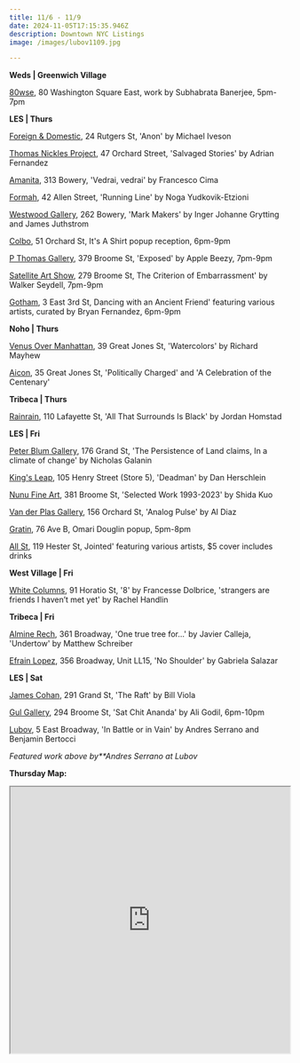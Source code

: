 ```yaml
---
title: 11/6 - 11/9
date: 2024-11-05T17:15:35.946Z
description: Downtown NYC Listings
image: /images/lubov1109.jpg

---
```

**W﻿eds | Greenwich Village**

[80wse](https://80wse.org/), 80 Washington Square East, work by Subhabrata Banerjee, 5pm-7pm

**L﻿ES | Thurs**

[Foreign & Domestic](https://foreigndomestic.io/), 24 Rutgers St, 'Anon' by Michael Iveson

[Thomas Nickles Project](https://www.thomasnickles.com/exhibitions/37-salvaged-stories-adrian-fernandez/), 47 Orchard Street, 'Salvaged Stories' by Adrian Fernandez

[Amanita](https://spazioamanita.com/Exhibitions/Vedraivedrai), 313 Bowery, 'Vedrai, vedrai' by Francesco Cima

[Formah](https://theformah.com/), 42 Allen Street, 'Running Line' by Noga Yudkovik-Etzioni

[Westwood Gallery](https://westwoodgallery.com/exhibitions/139-mark-makers-inger-johanne-grytting-and-james-juthstrom/press_release_text/), 262 Bowery, 'Mark Makers' by Inger Johanne Grytting and James Juthstrom

[Colbo](https://www.instagram.com/colbo.nyc), 51 Orchard St, It's A Shirt popup reception, 6pm-9pm

[P Thomas Gallery](https://www.instagram.com/applebeezy_), 379 Broome St, 'Exposed' by Apple Beezy, 7pm-9pm

[Satellite Art Show](https://www.instagram.com/satelliteartshow), 279 Broome St, The Criterion of Embarrassment' by Walker Seydell, 7pm-9pm

[Gotham](https://www.instagram.com/gotham.ny), 3 East 3rd St, Dancing with an Ancient Friend' featuring various artists, curated by Bryan Fernandez, 6pm-9pm

**N﻿oho | Thurs**

[Venus Over Manhattan](https://www.venusovermanhattan.com/exhibitions/richard-mayhew-watercolor), 39 Great Jones St, 'Watercolors' by Richard Mayhew

[Aicon](https://www.aicon.art/exhibitions/francis-newton-souza2), 35 Great Jones St, 'Politically Charged' and 'A Celebration of the Centenary'

**Tribeca | Thurs**

[Rainrain](https://www.rainraingallery.com/about), 110 Lafayette St, 'All That Surrounds Is Black' by Jordan Homstad

**L﻿ES | Fri**

[Peter Blum Gallery](https://www.peterblumgallery.com/exhibitions/nicholas-galanin3), 176 Grand St, 'The Persistence of Land claims, In a climate of change' by Nicholas Galanin

[King's Leap](https://www.kingsleapfinearts.com/), 105 Henry Street (Store 5), 'Deadman' by Dan Herschlein

[Nunu Fine Art](https://www.nunufineart.com/shida-kuo-selected-work-19932023), 381 Broome St, 'Selected Work 1993-2023' by  Shida Kuo

[Van der Plas Gallery](https://www.vanderplasgallery.com/), 156 Orchard St, 'Analog Pulse' by Al Diaz

[Gratin](https://www.gratin.com/exhibitions/), 76 Ave B, Omari Douglin popup, 5pm-8pm

[All St](https://allstnyc.com/), 119 Hester St, Jointed' featuring various artists, $5 cover includes drinks

**W﻿est Village | Fri**

[White Columns](https://whitecolumns.org/), 91 Horatio St, '8' by Francesse Dolbrice, 'strangers are friends I haven’t met yet' by Rachel Handlin

**Tribeca | Fri**

[Almine Rech](https://www.alminerech.com/), 361 Broadway, 'One true tree for...' by Javier Calleja, 'Undertow' by Matthew Schreiber

[Efrain Lopez](https://efrainlopez.co/), 356 Broadway, Unit LL15, 'No Shoulder' by Gabriela Salazar

**LES | Sat**

[James Cohan](https://www.jamescohan.com/exhibitions/bill-viola10), 291 Grand St, 'The Raft' by Bill Viola

[G﻿ul Gallery](https://www.instagram.com/houseofgul), 294 Broome St, 'Sat Chit Ananda' by Ali Godil, 6pm-10pm

[Lubov](https://lubov.nyc/), 5 East Broadway, 'In Battle or in Vain' by Andres Serrano and Benjamin Bertocci

*F﻿eatured work above by\*\*Andres Serrano at Lubov*

**T﻿hursday Map:**

<iframe src="https://www.google.com/maps/d/u/1/embed?mid=1MVGV50IdYM2qPsPgIXdwo6RRUT6UAw4&ehbc=2E312F" width="100%" height="480"></iframe>